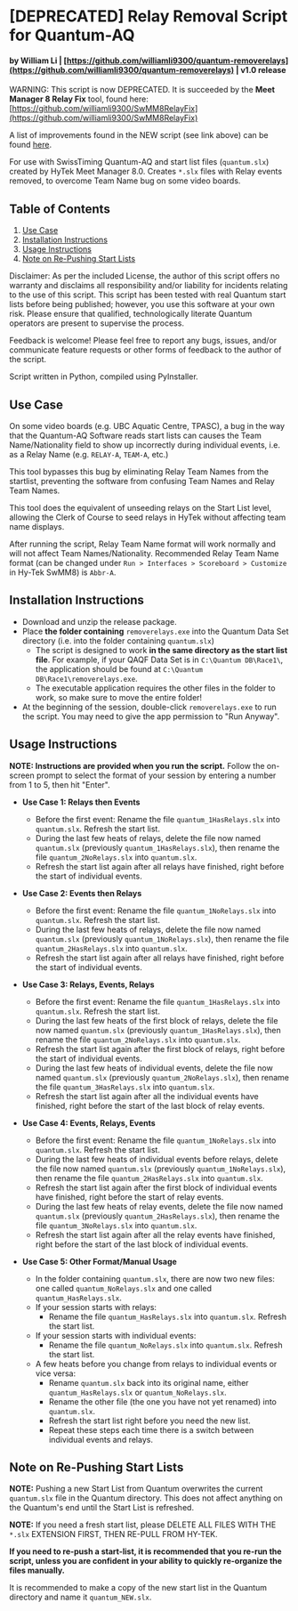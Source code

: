 # [DEPRECATED] Relay Removal Script for Quantum-AQ 
#### by William Li | [https://github.com/williamli9300/quantum-removerelays](https://github.com/williamli9300/quantum-removerelays) | v1.0 release

WARNING: This script is now DEPRECATED. It is succeeded by the **Meet Manager 8 Relay Fix** tool, found here: [https://github.com/williamli9300/SwMM8RelayFix](https://github.com/williamli9300/SwMM8RelayFix)

A list of improvements found in the NEW script (see link above) can be found [here](https://github.com/williamli9300/SwMM8RelayFix/blob/main/README.md#changes).

For use with SwissTiming Quantum-AQ and start list files (`quantum.slx`) created by HyTek Meet Manager 8.0. Creates `*.slx` files with Relay events removed, to overcome Team Name bug on some video boards.


## Table of Contents
1. [Use Case](#usecase)
2. [Installation Instructions](#installation)
3. [Usage Instructions](#usage)
4. [Note on Re-Pushing Start Lists](#repush)

Disclaimer: As per the included License, the author of this script offers no warranty and disclaims all responsibility and/or liability for incidents relating to the use of this script. This script has been tested with real Quantum start lists before being published; however, you use this software at your own risk. Please ensure that qualified, technologically literate Quantum operators are present to supervise the process. 

Feedback is welcome! Please feel free to report any bugs, issues, and/or communicate feature requests or other forms of feedback to the author of the script.

Script written in Python, compiled using PyInstaller.

## Use Case <a name="usecase"></a>
On some video boards (e.g. UBC Aquatic Centre, TPASC), a bug in the way that the Quantum-AQ Software reads start lists can causes the Team Name/Nationality field to show up incorrectly during individual events, i.e. as a Relay Name (e.g. `RELAY-A`, `TEAM-A`, etc.)

This tool bypasses this bug by eliminating Relay Team Names from the startlist, preventing the software from confusing Team Names and Relay Team Names.  

This tool does the equivalent of unseeding relays on the Start List level, allowing the Clerk of Course to seed relays in HyTek without affecting team name displays.  

After running the script, Relay Team Name format will work normally and will not affect Team Names/Nationality. Recommended Relay Team Name format (can be changed under `Run > Interfaces > Scoreboard > Customize` in Hy-Tek SwMM8) is `Abbr-A`.
## Installation Instructions <a name="installation"></a>
- Download and unzip the release package.
- Place **the folder containing** `removerelays.exe` into the Quantum Data Set directory (i.e. into the folder containing `quantum.slx`)
  - The script is designed to work **in the same directory as the start list file**. For example, if your QAQF Data Set is in `C:\Quantum DB\Race1\`, the application should be found at `C:\Quantum DB\Race1\removerelays.exe`. 
  - The executable application requires the other files in the folder to work, so make sure to move the entire folder! 
- At the beginning of the session, double-click `removerelays.exe` to run the script. You may need to give the app permission to "Run Anyway".
## Usage Instructions <a name="usage"></a>
**NOTE: Instructions are provided when you run the script.**
 Follow the on-screen prompt to select the format of your session by entering a number from 1 to 5, then hit "Enter".

- **Use Case 1: Relays then Events**
  - Before the first event: Rename the file `quantum_1HasRelays.slx` into `quantum.slx`. Refresh the start list.
  - During the last few heats of relays, delete the file now named `quantum.slx` (previously `quantum_1HasRelays.slx`), then rename the file `quantum_2NoRelays.slx` into `quantum.slx`.
  - Refresh the start list again after all relays have finished, right before the start of individual events.

- **Use Case 2: Events then Relays**
  - Before the first event: Rename the file `quantum_1NoRelays.slx` into `quantum.slx`. Refresh the start list.
  - During the last few heats of relays, delete the file now named `quantum.slx` (previously `quantum_1NoRelays.slx`), then rename the file `quantum_2HasRelays.slx` into `quantum.slx`.
  - Refresh the start list again after all relays have finished, right before the start of individual events.

- **Use Case 3: Relays, Events, Relays**
  - Before the first event: Rename the file `quantum_1HasRelays.slx` into `quantum.slx`. Refresh the start list.
  - During the last few heats of the first block of relays, delete the file now named `quantum.slx` (previously `quantum_1HasRelays.slx`), then rename the file `quantum_2NoRelays.slx` into `quantum.slx`.
  - Refresh the start list again after the first block of relays, right before the start of individual events.
  - During the last few heats of individual events, delete the file now named `quantum.slx` (previously `quantum_2NoRelays.slx`), then rename the file `quantum_3HasRelays.slx` into `quantum.slx`.
  - Refresh the start list again after all the individual events have finished, right before the start of the last block of relay events.
- **Use Case 4: Events, Relays, Events**
  - Before the first event: Rename the file `quantum_1NoRelays.slx` into `quantum.slx`. Refresh the start list.
  - During the last few heats of individual events before relays, delete the file now named `quantum.slx` (previously `quantum_1NoRelays.slx`), then rename the file `quantum_2HasRelays.slx` into `quantum.slx`.
  - Refresh the start list again after the first block of individual events have finished, right before the start of relay events.
  - During the last few heats of relay events, delete the file now named `quantum.slx` (previously `quantum_2HasRelays.slx`), then rename the file `quantum_3NoRelays.slx` into `quantum.slx`.
  - Refresh the start list again after all the relay events have finished, right before the start of the last block of individual events.

- **Use Case 5: Other Format/Manual Usage**
  - In the folder containing `quantum.slx`, there are now two new files:  one called `quantum_NoRelays.slx` and one called `quantum_HasRelays.slx`. 
  - If your session starts with relays: 
    - Rename the file `quantum_HasRelays.slx` into `quantum.slx`. Refresh the start list.
  - If your session starts with individual events: 
    - Rename the file `quantum_NoRelays.slx` into `quantum.slx`. Refresh the start list.
  - A few heats before you change from relays to individual events or vice versa:
    - Rename `quantum.slx` back into its original name, either `quantum_HasRelays.slx` or `quantum_NoRelays.slx`.
    - Rename the other file (the one you have not yet renamed) into `quantum.slx`.
    -  Refresh the start list right before you need the new list.
    - Repeat these steps each time there is a switch between individual events and relays.

## Note on Re-Pushing Start Lists <a name="repush"></a>
**NOTE:** Pushing a new Start List from Quantum overwrites the current `quantum.slx` file in the Quantum directory. This does not affect anything on the Quantum's end until the Start List is refreshed. 

**NOTE:** If you need a fresh start list, please DELETE ALL FILES WITH THE `*.slx` EXTENSION FIRST, THEN RE-PULL FROM HY-TEK. 

**If you need to re-push a start-list, it is recommended that you re-run the script, unless you are confident in your ability to quickly re-organize the files manually.**

It is recommended to make a copy of the new start list in the Quantum directory and name it `quantum_NEW.slx`.
